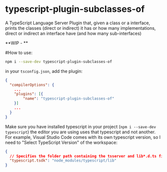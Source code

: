 # typescript-plugin-subclasses-of

A TypeScript Language Server Plugin that, given a class or a interface, prints the classes (direct or indirect) it has or how many implementations, direct or indirect an interface have (and how many sub-interfaces)

**WIP - **

<!-- ![extract interface screencast WIP](doc-assets/subclasses-of.gif) -->

#How to use: 
```sh
npm i --save-dev typescript-plugin-subclasses-of
```

in your `tsconfig.json`, add the plugin: 

```json
{
  "compilerOptions": {
    ...
    "plugins": [{
        "name": "typescript-plugin-subclasses-of"
    }]
    ...
  }
}
```

Make sure you have installed typescript in your project (`npm i --save-dev typescript`) the editor you are using uses that typescript and not another. For example, Visual Studio Code comes with its own typescript version, so I need to "Select TypeScript Version" of the workspace: 
```json
{
  // Specifies the folder path containing the tsserver and lib*.d.ts files to use.
  "typescript.tsdk": "node_modules/typescript/lib"
}
```
